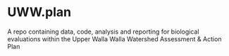# UWW.plan
A repo containing data, code, analysis and reporting for biological evaluations within the Upper Walla Walla Watershed Assessment &amp; Action Plan
